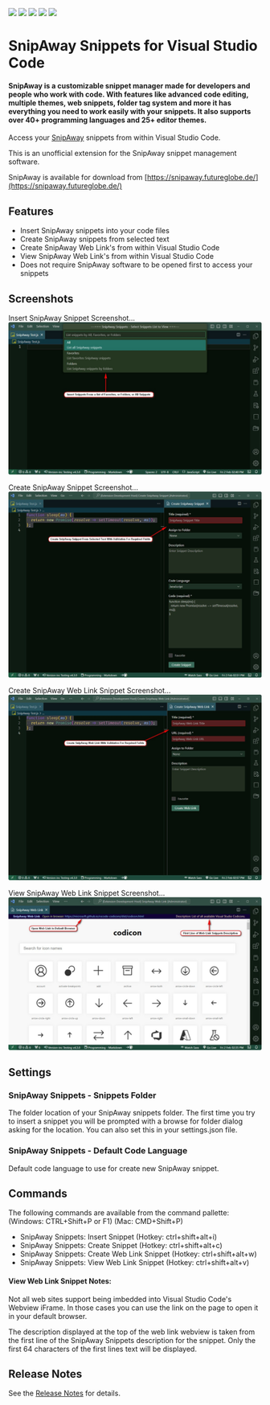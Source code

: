 ![](https://img.shields.io/visual-studio-marketplace/v/willasm.snipaway-snippets)
![](https://img.shields.io/visual-studio-marketplace/d/willasm.snipaway-snippets)
![](https://img.shields.io/visual-studio-marketplace/r/willasm.snipaway-snippets)
![](https://img.shields.io/visual-studio-marketplace/release-date/snipaway-snippets)
![](https://img.shields.io/visual-studio-marketplace/last-updated/snipaway-snippets)

# SnipAway Snippets for Visual Studio Code

#### SnipAway is a customizable snippet manager made for developers and people who work with code. With features like advanced code editing, multiple themes, web snippets, folder tag system and more it has everything you need to work easily with your snippets. It also supports over 40+ programming languages and 25+ editor themes.

Access your [SnipAway](https://snipaway.futureglobe.de/) snippets from within Visual Studio Code.

This is an unofficial extension for the SnipAway snippet management software.

SnipAway is available for download from [https://snipaway.futureglobe.de/](https://snipaway.futureglobe.de/)

## Features
- Insert SnipAway snippets into your code files
- Create SnipAway snippets from selected text
- Create SnipAway Web Link's from within Visual Studio Code
- View SnipAway Web Link's from within Visual Studio Code
- Does not require SnipAway software to be opened first to access your snippets

## Screenshots

Insert SnipAway Snippet Screenshot...
![Insert Snippet Screenshot](./images/InsertMenu.jpg)

Create SnipAway Snippet Screenshot...
![Create Snippet Screenshot](./images/CreateSnippet.jpg)

Create SnipAway Web Link Snippet Screenshot...
![Create Snippet Screenshot](./images/CreateWebLink.jpg)

View SnipAway Web Link Snippet Screenshot...
![Create Snippet Screenshot](./images/ViewWebLink.jpg)

## Settings
### SnipAway Snippets - Snippets Folder
The folder location of your SnipAway snippets folder. The first time you try to insert a snippet you will be prompted with a browse for folder dialog asking for the location. You can also set this in your settings.json file.

### SnipAway Snippets - Default Code Language
Default code language to use for create new SnipAway snippet.

## Commands
The following commands are available from the command pallette: (Windows: CTRL+Shift+P or F1) (Mac: CMD+Shift+P)
- SnipAway Snippets: Insert Snippet (Hotkey: ctrl+shift+alt+i)
- SnipAway Snippets: Create Snippet (Hotkey: ctrl+shift+alt+c)
- SnipAway Snippets: Create Web Link Snippet (Hotkey: ctrl+shift+alt+w)
- SnipAway Snippets: View Web Link Snippet (Hotkey: ctrl+shift+alt+v)

#### View Web Link Snippet Notes:
Not all web sites support being imbedded into Visual Studio Code's Webview iFrame. In those cases you can use the link on the page to open it in your default browser.

The description displayed at the top of the web link webview is taken from the first line of the SnipAway Snippets description for the snippet. Only the first 64 characters of the first lines text will be displayed.

## Release Notes
See the [Release Notes](RELEASE.md) for details.

